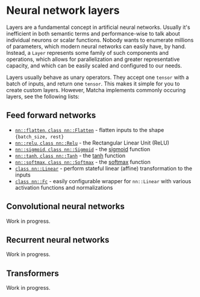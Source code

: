 # Neural network layers

Layers are a fundamental concept in artificial neural networks. Usually
it's inefficient in both semantic terms and performance-wise to talk
about individual neurons or scalar functions. Nobody wants
to enumerate millions of parameters, which modern neural networks
can easily have, by hand. Instead, a `Layer` represents
some family of such components and operations, which allows for
parallelization and greater representative capacity, and which can
be easily scaled and configured to our needs.


Layers usually behave as unary operators. They accept one `tensor` with
a batch of inputs, and return one `tensor`. This makes it simple for
you to create custom layers. However, Matcha implements commonly occuring
layers, see the following lists:


## Feed forward networks

- [`nn::flatten`, `class nn::Flatten`](nn/layers/flatten) -
  flatten inputs to the shape `{batch_size, rest}`
- [`nn::relu`, `class nn::Relu`](nn/layers/relu) -
  the Rectangular Linear Unit (ReLU)
- [`nn::sigmoid`, `class nn::Sigmoid`](nn/layers/sigmoid) -
  the [sigmoid](tensor/operations/elementwise-unary#sigmoid) function
- [`nn::tanh`, `class nn::Tanh`](nn/layers/tanh) -
  the [tanh](tensor/operations/elementwise-unary#tanh) function
- [`nn::softmax`, `class nn::Softmax`](nn/layers/softmax) -
  the [softmax](tensor/operations/miscellaneous#softmax) function
- [`class nn::Linear`](nn/layers/linear) - 
  perform stateful linear (affine) transformation to the inputs
- [`class nn::Fc`](nn/layers/fc) - 
  easily configurable wrapper for `nn::Linear` with various activation
  functions and normalizations

## Convolutional neural networks

Work in progress.

## Recurrent neural networks

Work in progress.

## Transformers

Work in progress.
